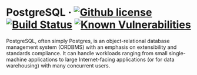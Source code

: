 # PostgreSQL &middot; [![Github license](https://img.shields.io/badge/license-Apache%202.0-purple.svg)](https://opensource.org/licenses/Apache-2.0) [![Build Status](https://travis-ci.org/Blahodatny/PostgreSQL.svg?branch=master)](https://travis-ci.org/Blahodatny/PostgreSQL) [![Known Vulnerabilities](https://snyk.io/test/github/Blahodatny/PostgreSQL/badge.svg?targetFile=build.gradle)](https://snyk.io/test/github/Blahodatny/PostgreSQL?targetFile=build.gradle)

PostgreSQL, often simply Postgres, is an object-relational database management system
(ORDBMS) with an emphasis on extensibility and standards compliance. It can handle
workloads ranging from small single-machine applications to large Internet-facing
applications (or for data warehousing) with many concurrent users.